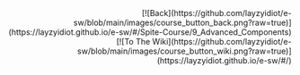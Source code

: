 



<div style="text-align: right;">
[![Back](https://github.com/layzyidiot/e-sw/blob/main/images/course_button_back.png?raw=true)](https://layzyidiot.github.io/e-sw/#/Spite-Course/9_Advanced_Components)
<div>

<div style="text-align: right;">
[![To The Wiki](https://github.com/layzyidiot/e-sw/blob/main/images/course_button_wiki.png?raw=true)](https://layzyidiot.github.io/e-sw/#/)
<div>